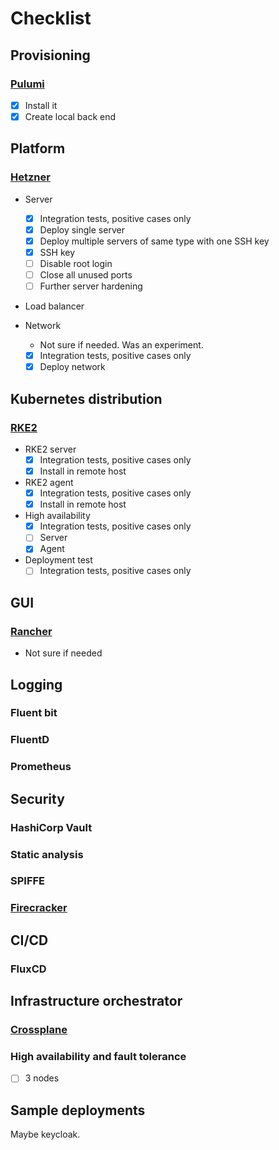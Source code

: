 # Checklist

## Provisioning

### [Pulumi](https://www.pulumi.com/)

- [x] Install it
- [x] Create local back end

## Platform

### [Hetzner](https://www.hetzner.com/)

- Server
  - [x] Integration tests, positive cases only
  - [x] Deploy single server
  - [x] Deploy multiple servers of same type with one SSH key
  - [x] SSH key
  - [ ] Disable root login
  - [ ] Close all unused ports
  - [ ] Further server hardening

- Load balancer

- Network
  - Not sure if needed. Was an experiment.
  - [x] Integration tests, positive cases only
  - [x] Deploy network

## Kubernetes distribution

### [RKE2](https://docs.rke2.io/)

- RKE2 server
  - [x] Integration tests, positive cases only
  - [x] Install in remote host

- RKE2 agent
  - [x] Integration tests, positive cases only
  - [x] Install in remote host

- High availability
  - [x] Integration tests, positive cases only
  - [ ] Server
  - [x] Agent

- Deployment test
  - [ ] Integration tests, positive cases only

## GUI

### [Rancher](https://www.rancher.com/)

- Not sure if needed

## Logging

### Fluent bit

### FluentD

### Prometheus

## Security

### HashiCorp Vault

### Static analysis

### SPIFFE

### [Firecracker](https://firecracker-microvm.github.io/)

## CI/CD

### FluxCD

## Infrastructure orchestrator

### [Crossplane](https://www.crossplane.io/)

### High availability and fault tolerance

- [ ] 3 nodes

## Sample deployments

Maybe keycloak.